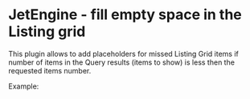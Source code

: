 # JetEngine - fill empty space in the Listing grid

This plugin allows to add placeholders for missed Listing Grid items if number of items in the Query results (items to show) is less then the requested items number.

Example:

